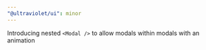 ```yaml
---
"@ultraviolet/ui": minor
---
```


Introducing nested `<Modal />` to allow modals within modals with an animation

